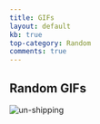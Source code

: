 ```yaml
---
title: GIFs
layout: default
kb: true
top-category: Random
comments: true
---
```


## Random GIFs

![un-shipping](https://i.stack.imgur.com/f2hHe.gif)
